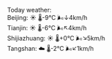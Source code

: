 Today weather:  
Beijing: ☀️   🌡️-9°C 🌬️↓4km/h  
Tianjin: ☀️   🌡️-6°C 🌬️↖4km/h  
Shijiazhuang: ☀️   🌡️+0°C 🌬️↘5km/h  
Tangshan: ☁️   🌡️-2°C 🌬️↙1km/h  
